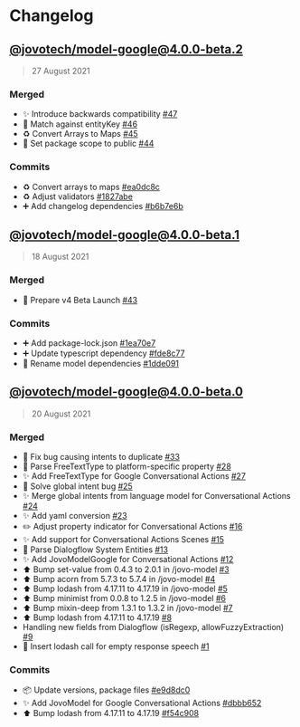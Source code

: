 # Changelog

## [@jovotech/model-google@4.0.0-beta.2](https://github.com/jovotech/jovo-model/compare/@jovotech/model-google@4.0.0-beta.1...@jovotech/model-google@4.0.0-beta.2)

> 27 August 2021

### Merged
- ✨ Introduce backwards compatibility [#47](https://github.com/jovotech/jovo-model/pull/47)
- 🐛 Match against entityKey [#46](https://github.com/jovotech/jovo-model/pull/46)
- ♻️ Convert Arrays to Maps [#45](https://github.com/jovotech/jovo-model/pull/45)
- 🐛 Set package scope to public [#44](https://github.com/jovotech/jovo-model/pull/44)

### Commits 
- :recycle: Convert arrays to maps [#ea0dc8c](https://github.com/jovotech/jovo-model/commit/ea0dc8c643d8e8b7989c262126fceb083afc3674)
- :recycle: Adjust validators [#1827abe](https://github.com/jovotech/jovo-model/commit/1827abefdd3d55ebe88cbc10e0c285f97774ff03)
- :heavy_plus_sign: Add changelog dependencies [#b6b7e6b](https://github.com/jovotech/jovo-model/commit/b6b7e6b5a0f7ba675468c03ee8653334280632c3)

## [@jovotech/model-google@4.0.0-beta.1](https://github.com/jovotech/jovo-model/compare/@jovotech/model-google@4.0.0-beta.0...@jovotech/model-google@4.0.0-beta.1)

> 18 August 2021

### Merged
- 🚀 Prepare v4 Beta Launch [#43](https://github.com/jovotech/jovo-model/pull/43)

### Commits 
- :heavy_plus_sign: Add package-lock.json [#1ea70e7](https://github.com/jovotech/jovo-model/commit/1ea70e7c7dd6a31e55275d69554855e72a0f995d)
- :heavy_plus_sign: Update typescript dependency [#fde8c77](https://github.com/jovotech/jovo-model/commit/fde8c77ce66d872e2896a3a3611f9a7e08695917)
- :truck: Rename model dependencies [#1dde091](https://github.com/jovotech/jovo-model/commit/1dde09148531f9aef923711eeb7e433d45777276)

## [@jovotech/model-google@4.0.0-beta.0]()

> 20 August 2021

### Merged
- 🐛 Fix bug causing intents to duplicate [#33](https://github.com/jovotech/jovo-model/pull/33)
- 🐛 Parse FreeTextType to platform-specific property [#28](https://github.com/jovotech/jovo-model/pull/28)
- ✨ Add FreeTextType for Google Conversational Actions [#27](https://github.com/jovotech/jovo-model/pull/27)
- 🐛 Solve global intent bug [#25](https://github.com/jovotech/jovo-model/pull/25)
- ✨ Merge global intents from language model for Conversational Actions [#24](https://github.com/jovotech/jovo-model/pull/24)
- ✨ Add yaml conversion [#23](https://github.com/jovotech/jovo-model/pull/23)
- ✏️ Adjust property indicator for Conversational Actions [#16](https://github.com/jovotech/jovo-model/pull/16)
- ✨ Add support for Conversational Actions Scenes [#15](https://github.com/jovotech/jovo-model/pull/15)
- 🐛 Parse Dialogflow System Entities [#13](https://github.com/jovotech/jovo-model/pull/13)
- ✨ Add JovoModelGoogle for Conversational Actions [#12](https://github.com/jovotech/jovo-model/pull/12)
- ⬆️ Bump set-value from 0.4.3 to 2.0.1 in /jovo-model [#3](https://github.com/jovotech/jovo-model/pull/3)
- ⬆️ Bump acorn from 5.7.3 to 5.7.4 in /jovo-model [#4](https://github.com/jovotech/jovo-model/pull/4)
- ⬆️ Bump lodash from 4.17.11 to 4.17.19 in /jovo-model [#5](https://github.com/jovotech/jovo-model/pull/5)
- ⬆️ Bump minimist from 0.0.8 to 1.2.5 in /jovo-model [#6](https://github.com/jovotech/jovo-model/pull/6)
- ⬆️ Bump mixin-deep from 1.3.1 to 1.3.2 in /jovo-model [#7](https://github.com/jovotech/jovo-model/pull/7)
- ⬆️ Bump lodash from 4.17.11 to 4.17.19 [#8](https://github.com/jovotech/jovo-model/pull/8)
- Handling new fields from Dialogflow (isRegexp, allowFuzzyExtraction) [#9](https://github.com/jovotech/jovo-model/pull/9)
- 🐛 Insert lodash call for empty response speech [#1](https://github.com/jovotech/jovo-model/pull/1)

### Commits 
- :package: Update versions, package files [#e9d8dc0](https://github.com/jovotech/jovo-model/commit/e9d8dc0e336f1efd68e545cfe40e9965fc2a4bda)
- ✨ Add JovoModel for Google Conversational Actions [#dbbb652](https://github.com/jovotech/jovo-model/commit/dbbb652ba3d7831364e6757fb248b5edfa4248b3)
- :arrow_up: Bump lodash from 4.17.11 to 4.17.19 [#f54c908](https://github.com/jovotech/jovo-model/commit/f54c908d7b13ad2c5f9f45f86ff2e2af2365818e)
